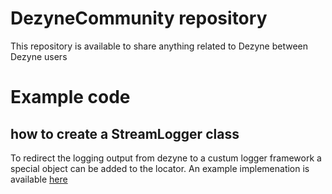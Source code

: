 # DezyneCommunity repository

This repository is available to share anything related to Dezyne between Dezyne users 

# Example code

## how to create a StreamLogger class 

To redirect the logging output from dezyne to a custum logger framework a special object can be
added to the locator. An example implemenation is available [here](https://github.com/VerumSoftwareTools/DezyneCommunity/blob/master/examples/StreamLogger.h)
